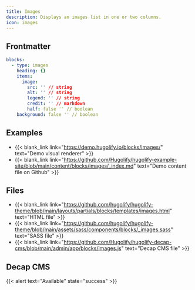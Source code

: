 ```yaml
---
title: Images
description: Displays an images list in one or two columns.
icon: images
---
```


## Frontmatter

```yml
blocks:
  - type: images
    heading: {}
    items:
      image:
        src: '' // string
        alt: '' // string
        legend: '' // string
        credit: '' // markdown
        half: false '' // boolean
    background: false '' // boolean
```

## Examples

- {{< blank_link link="https://demo.hugolify.io/blocks/images/" text="Demo visual renderer" >}}
- {{< blank_link link="https://github.com/Hugolify/hugolify-example-site/blob/main/content/blocks/images/_index.md" text="Demo content file on Github" >}}

## Files

- {{< blank_link link="https://github.com/hugolify/hugolify-theme/blob/main/layouts/partials/blocks/templates/images.html" text="HTML file" >}}
- {{< blank_link link="https://github.com/hugolify/hugolify-theme/blob/main/assets/sass/components/blocks/_images.sass" text="SASS file" >}}
- {{< blank_link link="https://github.com/Hugolify/hugolify-decap-cms/blob/main/admin/app/blocks/images.js" text="Decap CMS file" >}}

## Decap CMS

{{< alert text="Available" state="success" >}}
